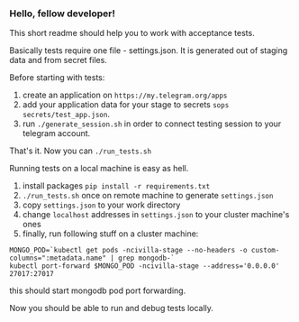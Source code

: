 ### Hello, fellow developer!

This short readme should help you to work with acceptance tests.  

Basically tests require one file - settings.json. It is generated out of staging data
and from secret files.  

Before starting with tests: 
1. create an application on `https://my.telegram.org/apps`
2. add your application data for your stage to secrets `sops secrets/test_app.json`. 
3. run `./generate_session.sh` in order to connect testing session to your telegram account. 

That's it. Now you can `./run_tests.sh`

Running tests on a local machine is easy as hell.
1. install packages `pip install -r requirements.txt`
2. `./run_tests.sh` once on remote machine to generate `settings.json`
3. copy `settings.json` to your work directory
4. change `localhost` addresses in `settings.json` to your cluster machine's ones
5. finally, run following stuff on a cluster machine:
```
MONGO_POD=`kubectl get pods -ncivilla-stage --no-headers -o custom-columns=":metadata.name" | grep mongodb-`
kubectl port-forward $MONGO_POD -ncivilla-stage --address='0.0.0.0' 27017:27017
```
this should start mongodb pod port forwarding.  

Now you should be able to run and debug tests locally.
